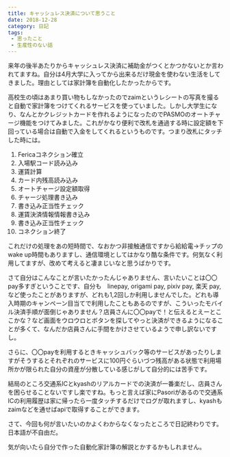 ```yaml
---
title: キャッシュレス決済について思うこと
date: 2018-12-28
category: 日記
tags:
 - 思ったこと
 - 生産性のない話
---
```


来年の後半あたりからキャッシュレス決済に補助金がつくとかつかないとか言われてますね。自分は4月大学に入ってから出来るだけ現金を使わない生活をしてきました。理由としては家計簿を自動化したかったからです。

高校生の頃はあまり買い物もしなかったのでzaimというレシートの写真を撮ると自動で家計簿をつけてくれるサービスを使っていました。しかし大学生になり、なんとかクレジットカードを作れるようになったのでPASMOのオートチャージ機能をつけてみました。これがかなり便利で改札を通過する時に設定額を下回っている場合は自動で入金をしてくれるというものです。つまり改札にタッチした時には。


1. Fericaコネクション確立
1. 入場駅コード読み込み
1. 運賃計算
1. カード内残高読み込み
1. オートチャージ設定額取得
1. チャージ処理書き込み
1. 書き込み正当性チェック
1. 運賃決済情報情報書き込み
1. 書き込み正当性チェック
1. コネクション終了

これだけの処理をあの短時間で、なおかつ非接触通信ですから給給電->チップのwake up時間もありますし、通信環境としてはかなり酷な条件です。何気なく利用してますが、改めて考えると凄まじいなと思うばかりです。

さて自分はこんなことが言いたかったんじゃありません、言いたいことは〇〇pay多すぎということです、自分も　linepay, origami pay, pixiv pay, 楽天 pay,など使ったことがありますが、どれも1,2回しか利用しませんでした。どれも導入時期のキャンペーン目当てで利用したこともあるのですが、こういったモバイル決済手順が面倒じゃありません？店員さんに〇〇payで！と伝えるとえーとここかな？など画面をウロウロとボタンを探してやっと決済ができるようになることが多くて、なんだか店員さんに手間をかけさせているようで申し訳ないですし。

さらに、〇〇payを利用するときキャッシュバック等のサービスがあったりしますがそうするとそれぞれのサービスに100円ぐらいづつ残高がある状態で利用場所かが限られた自分の資産が分散している感じがして自分的には苦手です。

結局のところ交通系ICとkyashのリアルカードでの決済が一番楽だし、店員さんを困らせることないですし楽ですね。もっと言えば家にPasoriがあるので交通系ICの利用履歴は家に帰ったら一度タッチするだけでログが取れますし、kyashもzaimなどを通せばapiで取得することができます。

さて、今回も何が言いたいのかよくわからなくなったところで日記終わりです。日本語が不自由だ。

気が向いたら自分で作った自動化家計簿の解説とかするかもしれません。
